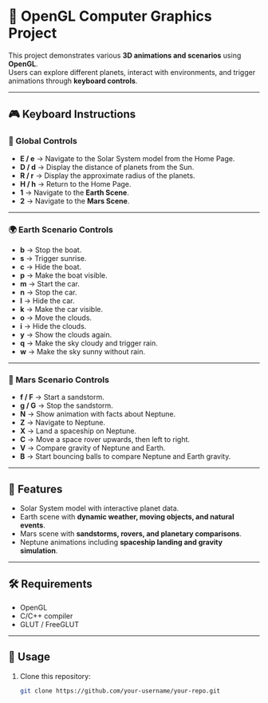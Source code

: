 # 🌌 OpenGL Computer Graphics Project  

This project demonstrates various **3D animations and scenarios** using **OpenGL**.  
Users can explore different planets, interact with environments, and trigger animations through **keyboard controls**.  

---

## 🎮 Keyboard Instructions  

### 🔑 Global Controls  
- **E / e** → Navigate to the Solar System model from the Home Page.  
- **D / d** → Display the distance of planets from the Sun.  
- **R / r** → Display the approximate radius of the planets.  
- **H / h** → Return to the Home Page.  
- **1** → Navigate to the **Earth Scene**.  
- **2** → Navigate to the **Mars Scene**.  

---

### 🌍 Earth Scenario Controls  
- **b** → Stop the boat.  
- **s** → Trigger sunrise.  
- **c** → Hide the boat.  
- **p** → Make the boat visible.  
- **m** → Start the car.  
- **n** → Stop the car.  
- **l** → Hide the car.  
- **k** → Make the car visible.  
- **o** → Move the clouds.  
- **i** → Hide the clouds.  
- **y** → Show the clouds again.  
- **q** → Make the sky cloudy and trigger rain.  
- **w** → Make the sky sunny without rain.  

---

### 🔴 Mars Scenario Controls  
- **f / F** → Start a sandstorm.  
- **g / G** → Stop the sandstorm.  
- **N** → Show animation with facts about Neptune.  
- **Z** → Navigate to Neptune.  
- **X** → Land a spaceship on Neptune.  
- **C** → Move a space rover upwards, then left to right.  
- **V** → Compare gravity of Neptune and Earth.  
- **B** → Start bouncing balls to compare Neptune and Earth gravity.  

---

## 🚀 Features  
- Solar System model with interactive planet data.  
- Earth scene with **dynamic weather, moving objects, and natural events**.  
- Mars scene with **sandstorms, rovers, and planetary comparisons**.  
- Neptune animations including **spaceship landing and gravity simulation**.  

---

## 🛠️ Requirements  
- OpenGL  
- C/C++ compiler  
- GLUT / FreeGLUT  

---

## 📌 Usage  
1. Clone this repository:  
   ```bash
   git clone https://github.com/your-username/your-repo.git
